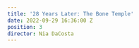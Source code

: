 ```yaml
---
title: '28 Years Later: The Bone Temple'
date: 2022-09-29 16:36:00 Z
position: 3
director: Nia DaCosta
---
```


